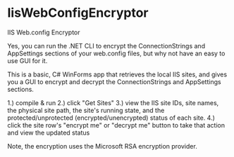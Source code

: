 # IisWebConfigEncryptor
IIS Web.config Encryptor

Yes, you can run the .NET CLI to encrypt the ConnectionStrings and AppSettings sections of your web.config files, but why not have an easy to use GUI for it.

This is a basic, C# WinForms app that retrieves the local IIS sites, and gives you a GUI to encrypt and decrypt the ConnectionStrings and AppSettings sections.

1.) compile & run
2.) click "Get Sites"
3.) view the IIS site IDs, site names, the physical site path, the site's running state, and the protected/unprotected (encrypted/unencrypted) status of each site.
4.) click the site row's "encrypt me" or "decrypt me" button to take that action and view the updated status


Note, the encryption uses the Microsoft RSA encryption provider.
